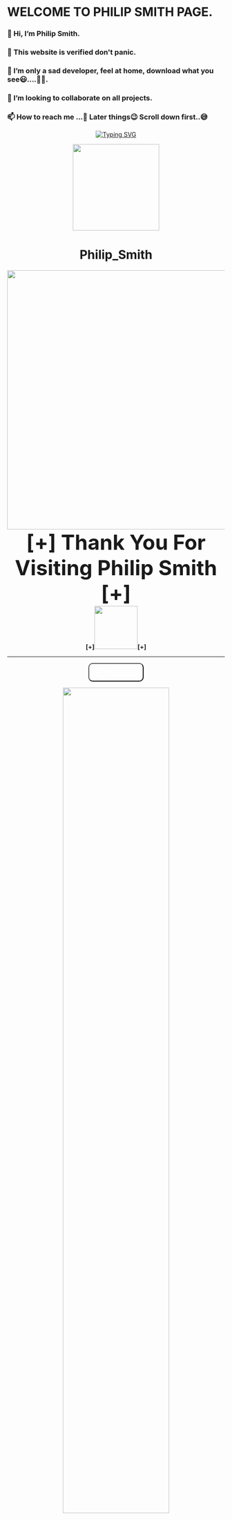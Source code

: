 # WELCOME TO PHILIP SMITH PAGE.
### 👋 Hi, I’m Philip Smith.
### 👀 This website is verified don't panic.
### 🌱 I’m only a sad developer, feel at home, download what you see😃....🤭🤭.
### 💞️ I’m looking to collaborate on all projects.
### 📫 How to reach me ...🤙 Later things😉 Scroll down first..😅

<p align="center">
    <a href="https://github.com/Philipsmith617">
        <img
            src="https://readme-typing-svg.herokuapp.com?size=33&width=1000&lines=Welcome+To+my+Profile+Thank+You+For+Visiting+...."
            alt="Typing SVG"
>
        </a>
</p>

<div align="center">
  <img src="https://www.linkpicture.com/q/Screenshot_20211125-213114_1.jpg" width="200" height="200">
  <h1>Philip_Smith</h1>
</div>
<p align="center">

</style>
<center>
<img class="image" src="https://www.linkpicture.com/q/Screenshot_20211125-213114_1.jpg" height="600" width="980"><br>
<script>
swal("Thank You Message", "Thank You For Visiting Us, Use Earphones & Click Play Button, Enjoy the Music", "info") 
.then((value) => { swal("Followed?!", "Did You Follow me On Github?", "warning");});
</script>  
<div class="blink">
<div id="back"><font size="20">
<b>
  <span class="one">[+] Thank You For Visiting</span><span class="two"> Philip Smith [+]</span>
  </b>
</font>
</div>
</div>
<center>
  <b><span class="one">[+]<img src="https://s2.gifyu.com/images/Valentines-Day-Letter-for-the-Heartbroken.gif" width="100" height="100">[+]</span></b>
  </center>
<hr color="black">
   <button onclick="typeWriter()" style="border-radius: 10px; background: none; opacity: 10px;"> <font id="demo" face="aladin" size="6" color="white"> -Qoutes-<br></font> </button>
<script>
   var i = 0;
   var txt = 'NEVER STOP LEARNING, BECAUSE LIFE NEVER STOPS TEACHING...';
   var speed = 70;

   function typeWriter() {
   if (i < txt.length) {
   document.getElementById("demo").innerHTML += txt.charAt(i);
   i++;
   setTimeout(typeWriter, speed);
   }
   }
   </script> 
<footer>
<img src="https://www.linkpicture.com/q/IMG-20211102-WA0061.jpg" width="70%"><h2>  [-] I am Fine & I am Strong &  I am Not Alone [-]</h2>
</footer>
<br><img src="https://www.linkpicture.com/q/IMG-20211102-WA0061.jpg" width="500" height="450"><br><b><font size="6" color="red" face="jolly Lodger">[+] <span class="one">! NIGERIAN</span> <small><small>}<span class="one">JAVA</span>{</small></small> <span class="one">SECURITY !</span>  [+]</font></b><br><br>
    <table background="white">
<img src="https://downloads.vecteezy.com/system/protected/files/001/200/436/vecteezy_music-player-button-play_1200436.png" height="50px" width="50px">&nbsp; &nbsp; &nbsp;
<font color="white" face="aladin" size="8" style="margin: 0 auto; margin-bottom: 50px;">Music Settings</font>
</table><br>
<button type="button" class="btn" onclick="play()" style="background: transparent; border-radius: 5px;"> <font style="font-family:'Aladin',cursive; text-decoration:bold;" color="white" size="5"> <b> PLAY MUSIC</b></font></button> ||| <button type="button" class="btn" onclick="pause()" style="background: transparent; border-radius: 5px;"> <font style="font-family:'Aladin',cursive; text-decoration:bold;" color="white" size="5"><b> PAUSE MUSIC</b></font></button>
  
</center>
  
<script> 
   function play() {
   var audio = document.getElementById("lagu"); 
   audio.play();}
   function pause() {
   var audio = document.getElementById("lagu");
   audio.pause();}
   </script> 
<script type="text/javascript">
    function updateClock(){
      var now = new Date();
      var dname = now.getDay(),
          mo = now.getMonth(),
          dnum = now.getDate(),
          yr = now.getFullYear(),
          hou = now.getHours(),
          min = now.getMinutes(),
          sec = now.getSeconds(),
          pe = "Morning 🌞";

          if(hou >= 12){
            pe = "Night 💭";
          }
          if(hou == 0){
            hou = 12;
          }
          if(hou > 12){
            hou = hou - 12;
          }

          Number.prototype.pad = function(digits){
            for(var n = this.toString(); n.length < digits; n = 0 + n);
            return n;
          }

          var months = ["January", "February", "March", "April", "May", "June", "July", "August", "September", "October", "November", "December"];
          var week = ["Sunday", "Monday", "Tuesday", "Wednesday", "Thursday", "Friday", "Saturday"];
          var ids = ["dayname", "month", "daynum", "year", "hour", "minutes", "seconds", "period"];
          var values = [week[dname], months[mo], dnum.pad(2), yr, hou.pad(2), min.pad(2), sec.pad(2), pe];
          for(var i = 0; i < ids.length; i++)
          document.getElementById(ids[i]).firstChild.nodeValue = values[i];
    }

    function initClock(){
      updateClock();
      window.setInterval("updateClock()", 1);
    }
    </script>
   <audio id="lagu" src="https://h.top4top.io/m_1617voipz0.mp3"></audio>
   </body>
</td>
</table>
</html>
